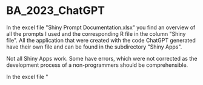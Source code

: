 # BA_2023_ChatGPT

In the excel file "Shiny Prompt Documentation.xlsx" you find an overview of all the prompts I used and the corresponding R file in the column "Shiny file". All the application that were created with the code ChatGPT generated have their own file and can be found in the subdirectory "Shiny Apps".

Not all Shiny Apps work. Some have errors, which were not corrected as the development process of a non-programmers should be comprehensible.

In the excel file "
